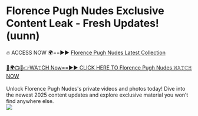 # Florence Pugh Nudes Exclusive Content Leak - Fresh Updates! (uunn)

🔥 ACCESS NOW 🌍==►► <a href="https://tinyurl.com/kvy9nzfs" rel="nofollow">Florence Pugh Nudes Latest Collection</a>
<br><br>
[🔴🌍📺📱👉WA𝚃CH Now==►► CLICK HERE TO Florence Pugh Nudes 𝚆𝙰𝚃𝙲𝙷 NOW](https://tinyurl.com/kvy9nzfs)
<br><br>
Unlock Florence Pugh Nudes's private videos and photos today! Dive into the newest 2025 content updates and explore exclusive material you won’t find anywhere else.
<br>
<a href="https://tinyurl.com/kvy9nzfs" rel="nofollow" data-target="animated-image.originalLink"><img src="https://camo.githubusercontent.com/8a4f000d20f83aca3bf7ec5f350d767afa0574a8a352519fd8cfa583a6f93a33/68747470733a2f2f692e696d6775722e636f6d2f644a486b345a712e676966" data-canonical-src="https://i.imgur.com/dJHk4Zq.gif" style="max-width: 100%; display: inline-block;" data-target="animated-image.originalImage"></a>
<br>
